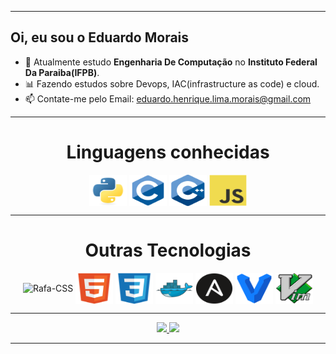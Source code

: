 <hr>
<h2>Oi, eu sou o Eduardo Morais</h2>

  - 🔭 Atualmente estudo <strong>Engenharia De Computação</strong> no <strong>Instituto Federal Da Paraiba(IFPB)</strong>.
  - 📊 Fazendo estudos sobre Devops, IAC(infrastructure as code) e cloud.
  - 📫 Contate-me pelo Email: eduardo.henrique.lima.morais@gmail.com
<hr>
  <h1 align="center">Linguagens conhecidas</h1>
<div style="display: inline_block" align="center">
    <img align="center" alt="Python" height="50" width="60" src="https://raw.githubusercontent.com/devicons/devicon/master/icons/python/python-original.svg">
    <img align="center" alt="C" height="50" width="60" src="https://raw.githubusercontent.com/devicons/devicon/master/icons/c/c-original.svg">
    <img align="center" alt="C++" height="50" width="60" src="https://raw.githubusercontent.com/devicons/devicon/master/icons/cplusplus/cplusplus-original.svg">
    <img align="center" alt="JS" height="50" width="60" src="https://raw.githubusercontent.com/devicons/devicon/master/icons/javascript/javascript-original.svg">
</div>
<hr>
  <h1 align="center">Outras Tecnologias</h1>
<div style="display: inline_block" align="center">
    <img align="center" alt="Rafa-CSS" height="50" width="60" src="https://cdn.jsdelivr.net/gh/devicons/devicon/icons/jupyter/jupyter-original-wordmark.svg" 
  />
    <img align="center" alt="Rafa-HTML" height="50" width="60" src="https://raw.githubusercontent.com/devicons/devicon/master/icons/html5/html5-original.svg">
    <img align="center" alt="CSS" height="50" width="60" src="https://raw.githubusercontent.com/devicons/devicon/master/icons/css3/css3-original.svg">
  <img align="center" alt="docker" height="50" width="60" src="https://raw.githubusercontent.com/devicons/devicon/master/icons/docker/docker-original.svg">
  <img align="center" alt="docker" height="50" width="60" src="https://raw.githubusercontent.com/devicons/devicon/master/icons/ansible/ansible-original.svg">
  <img align="center" alt="docker" height="50" width="60" src="https://raw.githubusercontent.com/devicons/devicon/master/icons/vagrant/vagrant-original.svg">
  <img align="center" alt="docker" height="50" width="60" src="https://raw.githubusercontent.com/devicons/devicon/master/icons/vim/vim-original.svg">
  </div>
<hr>
<div align="center">
  <a href="https://github.com/Eduardo-Morais">
  <img height="140px" src="https://github-readme-stats.vercel.app/api?username=Eduardo-Morais&show_icons=true&theme=blue-green&include_all_commits=true&count_private=true"/>
  <img height="140px" src="https://github-readme-stats.vercel.app/api/top-langs/?username=Eduardo-Morais&layout=compact&langs_count=7&theme=blue-green"/>
</div>
<hr>
